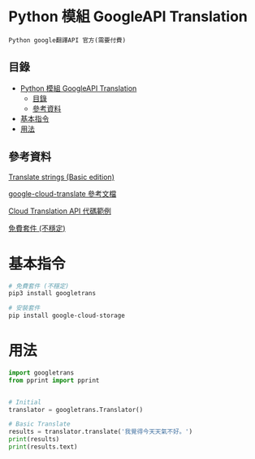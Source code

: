 # Python 模組 GoogleAPI Translation

```
Python google翻譯API 官方(需要付費)
```

## 目錄

- [Python 模組 GoogleAPI Translation](#python-模組-googleapi-translation)
	- [目錄](#目錄)
	- [參考資料](#參考資料)
- [基本指令](#基本指令)
- [用法](#用法)

## 參考資料

[Translate strings (Basic edition)](https://cloud.google.com/translate/docs/samples/translate-text-with-model)

[google-cloud-translate 參考文檔](https://googleapis.dev/python/translation/latest/index.html)

[Cloud Translation API 代碼範例](https://cloud.google.com/translate/docs/samples)


[免費套件 (不穩定)](https://clay-atlas.com/blog/2020/05/05/python-cn-note-package-googletrans-google-translate/)

# 基本指令

```bash
# 免費套件 (不穩定)
pip3 install googletrans

# 安裝套件
pip install google-cloud-storage
```

# 用法

```Python
import googletrans
from pprint import pprint


# Initial
translator = googletrans.Translator()

# Basic Translate
results = translator.translate('我覺得今天天氣不好。')
print(results)
print(results.text)
```